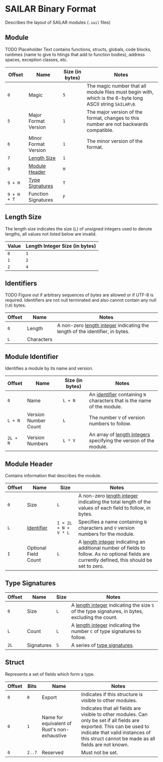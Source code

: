 # SAILAR Binary Format
Describes the layout of SAILAR modules (`.sail` files)

## Module
TODO Placeholder Text contains functions, structs, globals, code blocks, runtimes (name to give to htings that add to function bodies), address spaces, exception classes, etc.

Offset|Name|Size (in bytes)|Notes
---|---|---|---
`0`|Magic|`5`|The magic number that all module files must begin with, which is the 6-byte long ASCII string `SAILAR\0`.
`5`|Major Format Version|`1`|The major version of the format, changes to this number are not backwards compatible.
`6`|Minor Format Version|`1`|The minor version of the format.
`7`|[Length Size](#length-size)|`1`|
`9`|[Module Header](#module-header)|`H`|
`9 + H`|[Type Signatures](#type-signatures)|`T`|
`9 + H + T`|Function Signatures|`F`|

## Length Size
The length size indicates the size (`L`) of unsigned integers used to denote lengths, all values not listed below are invalid.

Value|Length Integer Size (in bytes)
---|---
`0`|`1`
`1`|`2`
`2`|`4`

## Identifiers
TODO Figure out if arbitrary sequences of bytes are allowed or if UTF-8 is required. Identifiers are not null terminated and also cannot contain any null (`\0`) bytes.

Offset|Name|Notes
---|---|---
`0`|Length|A non-zero [length integer](#length-size) indicating the length of the identifier, in bytes.
`L`|Characters|

## Module Identifier
Identifies a module by its name and version.

Offset|Name|Size (in bytes)|Notes
---|---|---|---
`0`|Name|`L + N`|An [identifier](#Identifier) containing `N` characters that is the name of the module.
`L + N`|Version Number Count|`L`|The number `V` of version numbers to follow.
`2L + N`|Version Numbers|`L * V`|An array of [length integers](#length-size) specifying the version of the module.

## Module Header
Contains information that describes the module.

Offset|Name|Size|Notes
---|---|---|---
`0`|Size|`L`|A non-zero [length integer](#length-size) indicating the total length of the values of each field to follow, in bytes.
`L`|[Identifier](#module-identifier)|`I = 2L + N + V * L`|Specifies a name containing `N` characters and `V` version numbers for the module.
`I`|Optional Field Count|`L`|A [length integer](#length-size) indicating an additional number of fields to follow. As no optional fields are currently defined, this should be set to zero.

## Type Signatures

Offset|Name|Size|Notes
---|---|---|---
`0`|Size|`L`|A [length integer](#length-size) indicating the size `S` of the type signatures, in bytes, excluding the count.
`L`|Count|`L`|A [length integer](#length-size) indicating the number `C` of type signatures to follow.
`2L`|Signatures|`S`|A series of [type signatures](./binary-format-signatures.md#type).

## Struct
Represents a set of fields which form a type.

Offset|Bits|Name|Notes
---|---|---|---
`0`|`0`|Export|Indicates if this structure is visible to other modules.
`0`|`1`|Name for equivalent of Rust's non-exhaustive|Indicates that all fields are visible to other modules. Can only be set if all fields are exported. This can be used to indicate that valid instances of this struct cannot be made as all fields are not known.
`0`|`2..7`|Reserved|Must not be set.
